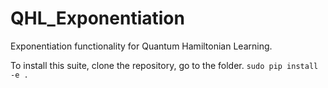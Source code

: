 # QHL_Exponentiation
Exponentiation functionality for Quantum Hamiltonian Learning. 


To install this suite, clone the repository, go to the folder. 
``` sudo pip install -e . ```
